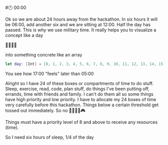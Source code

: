 #:clock12: 00:00

Ok so we are about 24 hours away from the hackathon. In six hours it will be 06:00, add another six and we are sitting at 12:00. Half the day has passed. This is why we use military time. It really helps you to visualize a concept like a day

:sunrise::sunrise_over_mountains::city_sunset::stars: 


into something concrete like an array

```swift
let day: [Int] = [0, 1, 2, 3, 4, 5, 6, 7, 8, 9, 10, 11, 12, 13, 14, 15, 16, 17, 18, 19, 20, 21, 22, 23]
```

You see how 17:00 "feels" later than 05:00

Alright so I have 24 of these boxes or compartments of time to do stuff. Sleep, exercise, read, code, plan stuff, do things I've been putting off, errands, time with friends and family. I can't do them all so some things have high priority and low priority. I have to allocate my 24 boxes of time very carefully before this hackathon. Things below a certain threshold get tossed out immediately. So no :no_good::see_no_evil::beers::tada::video_game:


Things must have a priority level of 8 and above to receive any resources (time).

So I need six hours of sleep, 1/4 of the day

